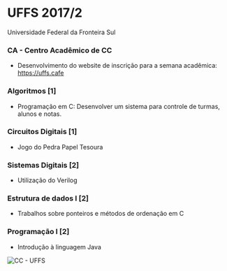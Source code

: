 # UFFS 2017/2
Universidade Federal da Fronteira Sul

### CA - Centro Acadêmico de CC
- Desenvolvimento do website de inscrição para a semana acadêmica: https://uffs.cafe
### Algoritmos [1]
- Programação em C: Desenvolver um sistema para controle de turmas, alunos e notas.
### Circuitos Digitais [1]
- Jogo do Pedra Papel Tesoura
### Sistemas Digitais [2]
- Utilização do Verilog
### Estrutura de dados I [2]
- Trabalhos sobre ponteiros e métodos de ordenação em C
### Programação I [2]
- Introdução à linguagem Java

![CC - UFFS](http://i.imgur.com/lLClOaR.png)
